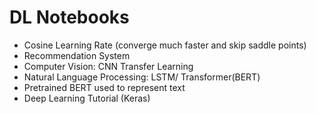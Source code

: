# DL Notebooks
- Cosine Learning Rate (converge much faster and skip saddle points)
- Recommendation System
- Computer Vision: CNN Transfer Learning
- Natural Language Processing: LSTM/ Transformer(BERT)
- Pretrained BERT used to represent text
- Deep Learning Tutorial (Keras)
